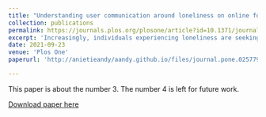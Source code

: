 ```yaml
---
title: "Understanding user communication around loneliness on online forums"
collection: publications
permalink: https://journals.plos.org/plosone/article?id=10.1371/journal.pone.0257791
excerpt: 'Increasingly, individuals experiencing loneliness are seeking support on online forums—some of which focus specifically on discussions around loneliness (loneliness forums); loneliness may influence how these individuals communicate in other online forums not focused on loneliness (non-loneliness forums). In order to provide effective and appropriate online interventions around loneliness, it is important to understand how users who publish posts in a loneliness forum communicate in the loneliness forum and non-loneliness forums they belong to. In this paper, using language features, the following analyses are conducted - (1) Posts published on an online loneliness forum on Reddit, /r/Lonely are compared to posts (published by the same users and around the same time period) on two Reddit online forums i.e. an advice seeking forum, /r/AskReddit and a forum focused on discussions around depression (depression forum), /r/depression. (2) Interventions related to loneliness may vary depending on if an individual is lonely and depressed or lonely but not depressed; language use differences in posts published in /r/Lonely by the following set of users are identified - (a) users who post in both /r/Lonely and a depression forum and (b) users who post in /r/Lonely but not in the depression forum. The findings from this work gain new insights, for example - (i) /r/Lonely users tend to seek advice/ask questions related to relationships in the advice seeking forum, /r/AskReddit and (ii) users who are members of the loneliness forum but not the depression forum tend to publish posts (on the loneliness forum) on topic themes related to work/job, however, those who are members of the loneliness and depression forums tend to use more words associated with anger, negation, death, and post on topic themes related to affection relative to relationships in their loneliness forum posts. Some of the findings from this work also align with prior work e.g. users who express loneliness in online forums tend to make more reference to self. These findings aid in gaining insights into how users communicate on these forums and their support needs, thereby informing loneliness intervention'
date: 2021-09-23
venue: 'Plos One'
paperurl: 'http://anietieandy/aandy.github.io/files/journal.pone.0257791.pdf'

---
```

This paper is about the number 3. The number 4 is left for future work.

[Download paper here](http://anietieandy/aandy.github.io/files/journal.pone.0257791.pdf)

